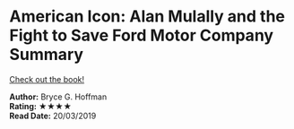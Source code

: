 # American Icon: Alan Mulally and the Fight to Save Ford Motor Company Summary

[Check out the book!](https://www.goodreads.com/book/show/15798589-american-icon)

**Author:** Bryce G. Hoffman  
**Rating:** ★★★★  
**Read Date:** 20/03/2019  

